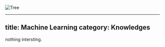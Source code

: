 ![Tree](https://github.com/BuboYoll/BuboYoll.github.io/blob/main/pictures/image.png)

---
title: Machine Learning
category: Knowledges
---

nothing intersting.